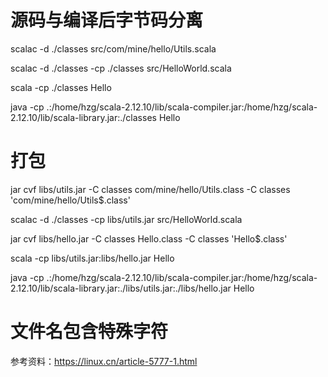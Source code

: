 源码与编译后字节码分离
===================

scalac -d ./classes src/com/mine/hello/Utils.scala

scalac -d ./classes -cp ./classes src/HelloWorld.scala

scala -cp ./classes Hello

java -cp .:/home/hzg/scala-2.12.10/lib/scala-compiler.jar:/home/hzg/scala-2.12.10/lib/scala-library.jar:./classes Hello

打包
===

jar cvf libs/utils.jar -C classes com/mine/hello/Utils.class -C classes 'com/mine/hello/Utils$.class'

scalac -d ./classes -cp libs/utils.jar src/HelloWorld.scala

jar cvf libs/hello.jar -C classes Hello.class -C classes 'Hello$.class'

scala -cp libs/utils.jar:libs/hello.jar Hello

java -cp .:/home/hzg/scala-2.12.10/lib/scala-compiler.jar:/home/hzg/scala-2.12.10/lib/scala-library.jar:./libs/utils.jar:./libs/hello.jar Hello

文件名包含特殊字符
===============
参考资料：https://linux.cn/article-5777-1.html